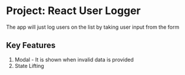 # Project: React User Logger

The app will just log users on the list by taking user input from the form

## Key Features

1. Modal - It is shown when invalid data is provided
2. State Lifting
